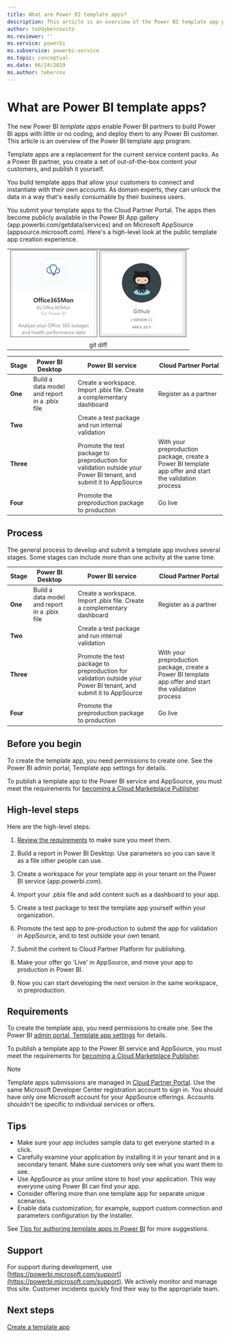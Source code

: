 ```yaml
---
title: What are Power BI template apps?
description: This article is an overview of the Power BI template app program. Learn how to build Power BI apps with little or no coding, and deploy them to any Power BI customer.  
author: teddybercovitz
ms.reviewer: ''
ms.service: powerbi
ms.subservice: powerbi-service
ms.topic: conceptual
ms.date: 06/24/2019
ms.author: tebercov
---
```


# What are Power BI template apps?

The new Power BI *template apps* enable Power BI partners to build Power BI apps with little or no coding, and deploy them to any Power BI customer.  This article is an overview of the Power BI template app program.

Template apps are a replacement for the current service content packs. As a Power BI partner, you create a set of out-of-the-box content your customers, and publish it yourself.  

You build template apps that allow your customers to connect and instantiate with their own accounts. As domain experts, they can unlock the data in a way that's easily consumable by their business users.  

You submit your template apps to the Cloud Partner Portal. The apps then become publicly available in the Power BI App gallery (app.powerbi.com/getdata/services) and on Microsoft AppSource (appsource.microsoft.com). Here's a high-level look at the public template app creation experience.

|  |
|     :---:      |
| [![Foo](./media/service-template-apps-overview/o365mon.png)](https://docs.microsoft.com/en-us/power-bi/service-connect-to-office365mon/) [![Foo](./media/service-template-apps-overview/power-bi-github-tile.png)](https://docs.microsoft.com/en-us/power-bi/service-connect-to-github/)    |
| git diff       |



| Stage | Power BI Desktop |  |Power BI service  |  |Cloud Partner Portal  |
|---|--------|--|---------|---------|---------|
| **One** | Build a data model and report in a .pbix file |  | Create a workspace. Import .pbix file. Create a complementary dashboard  |  | Register as a partner |
| **Two** |  |  | Create a test package and run internal validation        |  | |
| **Three** | |  | Promote the test package to preproduction for validation outside your Power BI tenant, and submit it to AppSource  |  | With your preproduction package, create a Power BI template app offer and start the validation process |
| **Four** | |  | Promote the preproduction package to production |  | Go live |

## Process
The general process to develop and submit a template app involves several stages. Some stages can include more than one activity at the same time.


| Stage | Power BI Desktop |  |Power BI service  |  |Cloud Partner Portal  |
|---|--------|--|---------|---------|---------|
| **One** | Build a data model and report in a .pbix file |  | Create a workspace. Import .pbix file. Create a complementary dashboard  |  | Register as a partner |
| **Two** |  |  | Create a test package and run internal validation        |  | |
| **Three** | |  | Promote the test package to preproduction for validation outside your Power BI tenant, and submit it to AppSource  |  | With your preproduction package, create a Power BI template app offer and start the validation process |
| **Four** | |  | Promote the preproduction package to production |  | Go live |

## Before you begin

To create the template app, you need permissions to create one. See the Power BI admin portal, Template app settings for details. 

To publish a template app to the Power BI service and AppSource, you must meet the requirements for [becoming a Cloud Marketplace Publisher](https://docs.microsoft.com/azure/marketplace/become-publisher).
 
## High-level steps

Here are the high-level steps. 

1. [Review the requirements](#requirements) to make sure you meet them. 

1. Build a report in Power BI Desktop. Use parameters so you can save it as a file other people can use. 

1. Create a workspace for your template app in your tenant on the Power BI service (app.powerbi.com). 

1. Import your .pbix file and add content such as a dashboard to your app. 

1. Create a test package to test the template app yourself within your organization. 

1. Promote the test app to pre-production to submit the app for validation in AppSource, and to test outside your own tenant. 

1. Submit the content to Cloud Partner Platform for publishing. 

1. Make your offer go 'Live' in AppSource, and move your app to production in Power BI.
2. Now you can start developing the next version in the same workspace, in preproduction. 

## Requirements

To create the template app, you need permissions to create one. See the Power BI [admin portal, Template app settings](service-admin-portal.md#template-apps-settings) for details. 

To publish a template app to the Power BI service and AppSource, you must meet the requirements for [becoming a Cloud Marketplace Publisher](https://docs.microsoft.com/azure/marketplace/become-publisher).
 > [!NOTE] 
 > Template apps submissions are managed in [Cloud Partner Portal](https://cloudpartner.azure.com). Use the same Microsoft Developer Center registration account to sign in. You should have only one Microsoft account for your AppSource offerings. Accounts shouldn't be specific to individual services or offers.

## Tips 

- Make sure your app includes sample data to get everyone started in a click. 
- Carefully examine your application by installing it in your tenant and in a secondary tenant. Make sure customers only see what you want them to see. 
- Use AppSource as your online store to host your application. This way everyone using Power BI can find your app. 
- Consider offering more than one template app for separate unique scenarios. 
- Enable data customization; for example, support custom connection and parameters configuration by the installer.

See [Tips for authoring template apps in Power BI](service-template-apps-tips.md) for more suggestions.

## Support
For support during development, use [https://powerbi.microsoft.com/support](https://powerbi.microsoft.com/support). We actively monitor and manage this site. Customer incidents quickly find their way to the appropriate team.

## Next steps

[Create a template app](service-template-apps-create.md)
